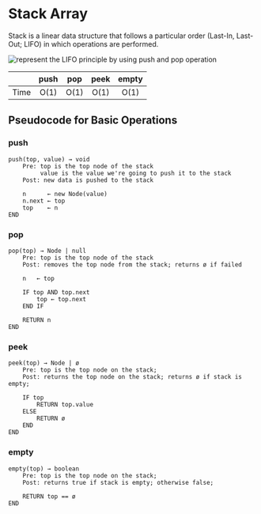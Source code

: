 # Stack Array

Stack is a linear data structure that follows a particular order (Last-In, Last-Out; LIFO) in which operations are performed.

![represent the LIFO principle by using push and pop operation](https://cdn.programiz.com/sites/tutorial2program/files/stack.png 'Stack operations')

|      | push | pop  | peek | empty |
| :--: | :--: | :--: | :--: | :---: |
| Time | O(1) | O(1) | O(1) | O(1)  |

## Pseudocode for Basic Operations

### push

```text
push(top, value) → void
    Pre: top is the top node of the stack
         value is the value we're going to push it to the stack
    Post: new data is pushed to the stack

    n      ← new Node(value)
    n.next ← top
    top    ← n
END
```

### pop

```text
pop(top) → Node | null
    Pre: top is the top node of the stack
    Post: removes the top node from the stack; returns ø if failed

    n   ← top

    IF top AND top.next
        top ← top.next
    END IF

    RETURN n
END
```

### peek

```text
peek(top) → Node | ø
    Pre: top is the top node on the stack;
    Post: returns the top node on the stack; returns ø if stack is empty;

    IF top
        RETURN top.value
    ELSE
        RETURN ø
    END
END
```

### empty

```text
empty(top) → boolean
    Pre: top is the top node on the stack;
    Post: returns true if stack is empty; otherwise false;

    RETURN top == ø
END
```
